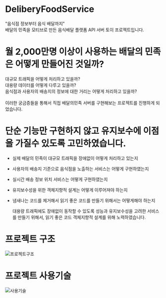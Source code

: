 # DeliberyFoodService

"음식점 정보부터 음식 배달까지"<br>
배달의 민족을 모티브로 만든 음식배달 플랫폼 API 서버 토이 프로젝트입니다.

  
# 월 2,000만명 이상이 사용하는 배달의 민족은 어떻게 만들어진 것일까?

대규모 트래픽을 어떻게 처리하고 있을까?<br>
대용량 데이터를 어떻게 다루고 있을까?<br>
음식점과 사용자의 배송지의 정보에 대한 거리는 어떻게 처리하고 있을까?<br><br>
이러한 궁금증들을 통해서 직접 배달의민족 서버를 구현해보는 프로젝트를 진행하게 되었습니다.
  
# 단순 기능만 구현하지 않고 유지보수에 이점을 가질수 있도록 고민하였습니다.
  
* 실제 배달의 민족이 대규모 트래픽을 장애없이 어떻게 처리하고 있는지
* 사용자의 배송지 기준으로 음식점을 노출하는 서비스는 어떻게 구현하였는지
* 실시간 배송 정보 위치 서비스는 어떻게 구현하였는지
* 유지보수성을 위한 객체지향적 설계는 어떻게 이루어져야 하는지
* 냄새나는 코드를 제거해서 읽기 좋은 코드를 만들기 위해서는 어떻게해야 하는지
 
  대용량 트래픽에도 장애없이 동작할 수 있도록 성능과 유지보수성을 고려한 서비스를 만들기 위해서, 읽기 좋은 코드 객체지향적 설계를 위해 노력하였습니다.

# 프로젝트 구조

![프로젝트구조](https://user-images.githubusercontent.com/80434153/138026837-50824929-d785-4eca-969f-1ff1e2c54761.png)

# 프로젝트 사용기술

![사용기술](https://user-images.githubusercontent.com/80434153/138026855-6253e281-c69a-49d9-903a-97dda97bfea0.png)
